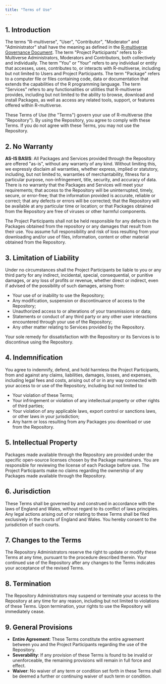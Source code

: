 ```yaml
---
title: "Terms of Use"
---
```


## 1. Introduction

The terms "R-multiverse", "User", "Contributor", "Moderator" and "Administrator" shall have the meaning as defined in the [R-multiverse Governance Document](governance.md).
The term "Project Participants" refers to R-Multiverse Administrators, Moderators and Contributors, both collectively and individually.
The term "You" or "Your" refers to any individual or entity that accesses, uses, contributes to, or interacts with R-multiverse, including but not limited to Users and Project Participants.
The term "Package" refers to a computer file or files containing code, data or documentation that extends the capabilities of the R programming language.
The term "Services" refers to any functionalities or utilities that R-multiverse provides, including but not limited to the ability to browse, download and install Packages, as well as access any related tools, support, or features offered within R-multiverse.

These Terms of Use (the "Terms") govern your use of R-multiverse (the "Repository").
By using the Repository, you agree to comply with these Terms.
If you do not agree with these Terms, you may not use the Repository. 

## 2. No Warranty

**AS-IS BASIS**:
All Packages and Services provided through the Repository are offered "as-is", without any warranty of any kind.
Without limiting this, we expressly disclaim all warranties, whether express, implied or statutory, including, but not limited to, warranties of merchantability, fitness for a particular purpose, non-infringement, title, security, and accuracy of data.
There is no warranty that the Packages and Services will meet your requirements; that access to the Repository will be uninterrupted, timely, secure, or error-free; that the information provided is accurate, reliable or correct; that any defects or errors will be corrected; that the Repository will be available at any particular time or location; or that Packages obtained from the Repository are free of viruses or other harmful components.

The Project Participants shall not be held responsible for any defects in the Packages obtained from the repository or any damages that result from their use.
You assume full responsibility and risk of loss resulting from your downloading and/or use of files, information, content or other material obtained from the Repository.

## 3. Limitation of Liability

Under no circumstances shall the Project Participants be liable to you or any third party for any indirect, incidental, special, consequential, or punitive damages, or any loss of profits or revenue, whether direct or indirect, even if advised of the possibility of such damages, arising from:

- Your use of or inability to use the Repository;
- Any modification, suspension or discontinuance of access to the Repository;
- Unauthorized access to or alterations of your transmissions or data;
- Statements or conduct of any third party or any other user interactions encountered through your use of the Repository;
- Any other matter relating to Services provided by the Repository.

Your sole remedy for dissatisfaction with the Repository or its Services is to discontinue using the Repository.

## 4. Indemnification

You agree to indemnify, defend, and hold harmless the Project Participants, from and against any claims, liabilities, damages, losses, and expenses, including legal fees and costs, arising out of or in any way connected with your access to or use of the Repository, including but not limited to:

- Your violation of these Terms;
- Your infringement or violation of any intellectual property or other rights of third parties;
- Your violation of any applicable laws, export control or sanctions laws, or other laws in your jurisdiction;
- Any harm or loss resulting from any Packages you download or use from the Repository.

## 5. Intellectual Property

Packages made available through the Repository are provided under the specific open-source licenses chosen by the Package maintainers.
You are responsible for reviewing the license of each Package before use.
The Project Participants make no claims regarding the ownership of any Packages made available through the Repository.

## 6. Jurisdiction

These Terms shall be governed by and construed in accordance with the laws of England and Wales, without regard to its conflict of laws principles.
Any legal actions arising out of or relating to these Terms shall be filed exclusively in the courts of England and Wales.
You hereby consent to the jurisdiction of such courts.

## 7. Changes to the Terms

The Repository Administrators reserve the right to update or modify these Terms at any time, pursuant to the procedure described therein.
Your continued use of the Repository after any changes to the Terms indicates your acceptance of the revised Terms.

## 8. Termination

The Repository Administrators may suspend or terminate your access to the Repository at any time for any reason, including but not limited to violations of these Terms.
Upon termination, your rights to use the Repository will immediately cease.

## 9. General Provisions

- **Entire Agreement**: These Terms constitute the entire agreement between you and the Project Participants regarding the use of the Repository.
- **Severability**: If any provision of these Terms is found to be invalid or unenforceable, the remaining provisions will remain in full force and effect.
- **Waiver**: No waiver of any term or condition set forth in these Terms shall be deemed a further or continuing waiver of such term or condition.

